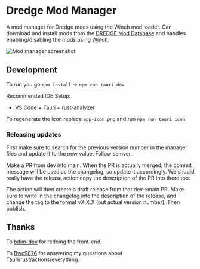 # Dredge Mod Manager
A mod manager for Dredge mods using the Winch mod loader. Can download and install mods from the [DREDGE Mod Database](https://github.com/xen-42/DredgeModDatabase) and handles enabling/disabling the mods using [Winch](https://github.com/Hacktix/Winch).

![Mod manager screenshot](https://github.com/xen-42/DredgeModManager/assets/22628069/8bf559b9-d952-4a9b-92c7-ad0d7fd282d8)

## Development

To run you go `npm install` -> `npm run tauri dev`

Recommended IDE Setup:

- [VS Code](https://code.visualstudio.com/) + [Tauri](https://marketplace.visualstudio.com/items?itemName=tauri-apps.tauri-vscode) + [rust-analyzer](https://marketplace.visualstudio.com/items?itemName=rust-lang.rust-analyzer)

To regenerate the icon replace `app-icon.png` and run `npm run tauri icon`.

### Releasing updates

First make sure to search for the previous version number in the manager files and update it to the new value. Follow semver.

Make a PR from dev into main. When the PR is actually merged, the commit message will be used as the changelog, so update it accordingly. We should really have the release action copy the description of the PR into there too.

The action will then create a draft release from that dev->main PR. Make sure to write in the changelog into the description of the release, and change the tag to the format vX.X.X (put actual version number). Then publish.

## Thanks

To [bdlm-dev](https://github.com/bdlm-dev) for redoing the front-end.

To [Bwc9876](https://github.com/Bwc9876) for answering my questions about Tauri/rust/actions/everything.


